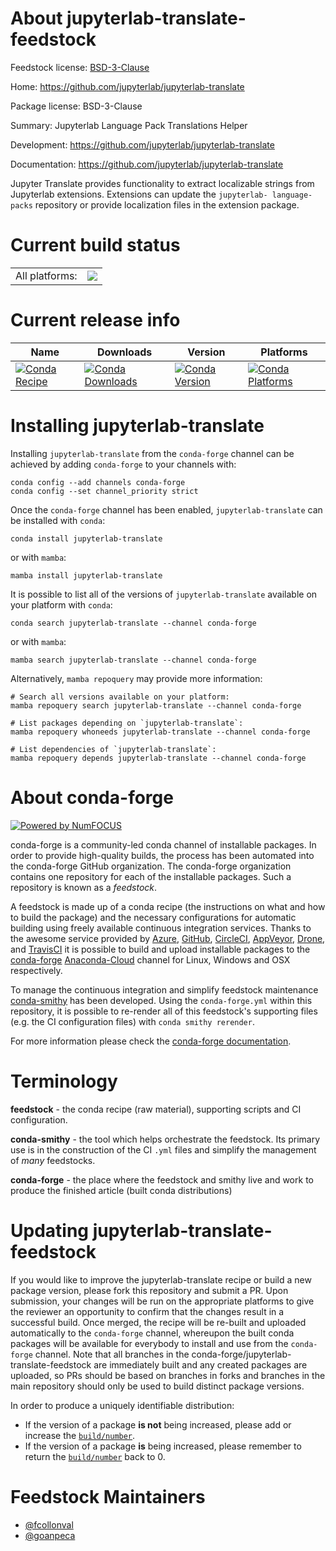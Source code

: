 About jupyterlab-translate-feedstock
====================================

Feedstock license: [BSD-3-Clause](https://github.com/conda-forge/jupyterlab-translate-feedstock/blob/main/LICENSE.txt)

Home: https://github.com/jupyterlab/jupyterlab-translate

Package license: BSD-3-Clause

Summary: Jupyterlab Language Pack Translations Helper

Development: https://github.com/jupyterlab/jupyterlab-translate

Documentation: https://github.com/jupyterlab/jupyterlab-translate

Jupyter Translate provides functionality to extract localizable strings
from Jupyterlab extensions. Extensions can update the `jupyterlab-
language-packs` repository or provide localization files in the extension
package.


Current build status
====================


<table><tr><td>All platforms:</td>
    <td>
      <a href="https://dev.azure.com/conda-forge/feedstock-builds/_build/latest?definitionId=10746&branchName=main">
        <img src="https://dev.azure.com/conda-forge/feedstock-builds/_apis/build/status/jupyterlab-translate-feedstock?branchName=main">
      </a>
    </td>
  </tr>
</table>

Current release info
====================

| Name | Downloads | Version | Platforms |
| --- | --- | --- | --- |
| [![Conda Recipe](https://img.shields.io/badge/recipe-jupyterlab--translate-green.svg)](https://anaconda.org/conda-forge/jupyterlab-translate) | [![Conda Downloads](https://img.shields.io/conda/dn/conda-forge/jupyterlab-translate.svg)](https://anaconda.org/conda-forge/jupyterlab-translate) | [![Conda Version](https://img.shields.io/conda/vn/conda-forge/jupyterlab-translate.svg)](https://anaconda.org/conda-forge/jupyterlab-translate) | [![Conda Platforms](https://img.shields.io/conda/pn/conda-forge/jupyterlab-translate.svg)](https://anaconda.org/conda-forge/jupyterlab-translate) |

Installing jupyterlab-translate
===============================

Installing `jupyterlab-translate` from the `conda-forge` channel can be achieved by adding `conda-forge` to your channels with:

```
conda config --add channels conda-forge
conda config --set channel_priority strict
```

Once the `conda-forge` channel has been enabled, `jupyterlab-translate` can be installed with `conda`:

```
conda install jupyterlab-translate
```

or with `mamba`:

```
mamba install jupyterlab-translate
```

It is possible to list all of the versions of `jupyterlab-translate` available on your platform with `conda`:

```
conda search jupyterlab-translate --channel conda-forge
```

or with `mamba`:

```
mamba search jupyterlab-translate --channel conda-forge
```

Alternatively, `mamba repoquery` may provide more information:

```
# Search all versions available on your platform:
mamba repoquery search jupyterlab-translate --channel conda-forge

# List packages depending on `jupyterlab-translate`:
mamba repoquery whoneeds jupyterlab-translate --channel conda-forge

# List dependencies of `jupyterlab-translate`:
mamba repoquery depends jupyterlab-translate --channel conda-forge
```


About conda-forge
=================

[![Powered by
NumFOCUS](https://img.shields.io/badge/powered%20by-NumFOCUS-orange.svg?style=flat&colorA=E1523D&colorB=007D8A)](https://numfocus.org)

conda-forge is a community-led conda channel of installable packages.
In order to provide high-quality builds, the process has been automated into the
conda-forge GitHub organization. The conda-forge organization contains one repository
for each of the installable packages. Such a repository is known as a *feedstock*.

A feedstock is made up of a conda recipe (the instructions on what and how to build
the package) and the necessary configurations for automatic building using freely
available continuous integration services. Thanks to the awesome service provided by
[Azure](https://azure.microsoft.com/en-us/services/devops/), [GitHub](https://github.com/),
[CircleCI](https://circleci.com/), [AppVeyor](https://www.appveyor.com/),
[Drone](https://cloud.drone.io/welcome), and [TravisCI](https://travis-ci.com/)
it is possible to build and upload installable packages to the
[conda-forge](https://anaconda.org/conda-forge) [Anaconda-Cloud](https://anaconda.org/)
channel for Linux, Windows and OSX respectively.

To manage the continuous integration and simplify feedstock maintenance
[conda-smithy](https://github.com/conda-forge/conda-smithy) has been developed.
Using the ``conda-forge.yml`` within this repository, it is possible to re-render all of
this feedstock's supporting files (e.g. the CI configuration files) with ``conda smithy rerender``.

For more information please check the [conda-forge documentation](https://conda-forge.org/docs/).

Terminology
===========

**feedstock** - the conda recipe (raw material), supporting scripts and CI configuration.

**conda-smithy** - the tool which helps orchestrate the feedstock.
                   Its primary use is in the construction of the CI ``.yml`` files
                   and simplify the management of *many* feedstocks.

**conda-forge** - the place where the feedstock and smithy live and work to
                  produce the finished article (built conda distributions)


Updating jupyterlab-translate-feedstock
=======================================

If you would like to improve the jupyterlab-translate recipe or build a new
package version, please fork this repository and submit a PR. Upon submission,
your changes will be run on the appropriate platforms to give the reviewer an
opportunity to confirm that the changes result in a successful build. Once
merged, the recipe will be re-built and uploaded automatically to the
`conda-forge` channel, whereupon the built conda packages will be available for
everybody to install and use from the `conda-forge` channel.
Note that all branches in the conda-forge/jupyterlab-translate-feedstock are
immediately built and any created packages are uploaded, so PRs should be based
on branches in forks and branches in the main repository should only be used to
build distinct package versions.

In order to produce a uniquely identifiable distribution:
 * If the version of a package **is not** being increased, please add or increase
   the [``build/number``](https://docs.conda.io/projects/conda-build/en/latest/resources/define-metadata.html#build-number-and-string).
 * If the version of a package **is** being increased, please remember to return
   the [``build/number``](https://docs.conda.io/projects/conda-build/en/latest/resources/define-metadata.html#build-number-and-string)
   back to 0.

Feedstock Maintainers
=====================

* [@fcollonval](https://github.com/fcollonval/)
* [@goanpeca](https://github.com/goanpeca/)


